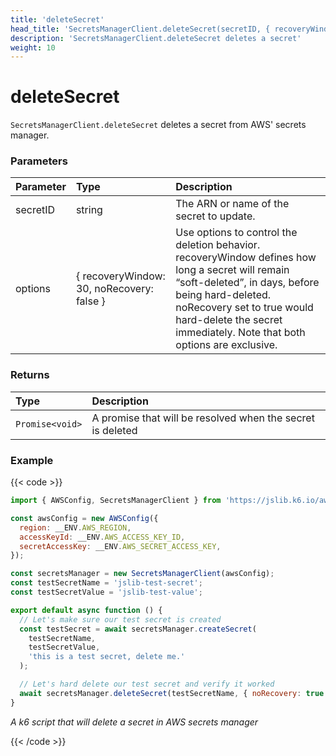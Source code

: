 ```yaml
---
title: 'deleteSecret'
head_title: 'SecretsManagerClient.deleteSecret(secretID, { recoveryWindow: 30, noRecovery: false}})'
description: 'SecretsManagerClient.deleteSecret deletes a secret'
weight: 10
---
```


# deleteSecret

`SecretsManagerClient.deleteSecret` deletes a secret from AWS' secrets manager.

### Parameters

| Parameter | Type                                      | Description                                                                                                                                                                                                                                                   |
| :-------- | :---------------------------------------- | :------------------------------------------------------------------------------------------------------------------------------------------------------------------------------------------------------------------------------------------------------------ |
| secretID  | string                                    | The ARN or name of the secret to update.                                                                                                                                                                                                                      |
| options   | { recoveryWindow: 30, noRecovery: false } | Use options to control the deletion behavior. recoveryWindow defines how long a secret will remain “soft-deleted”, in days, before being hard-deleted. noRecovery set to true would hard-delete the secret immediately. Note that both options are exclusive. |

### Returns

| Type            | Description                                                |
| :-------------- | :--------------------------------------------------------- |
| `Promise<void>` | A promise that will be resolved when the secret is deleted |

### Example

{{< code >}}

```javascript
import { AWSConfig, SecretsManagerClient } from 'https://jslib.k6.io/aws/0.12.3/secrets-manager.js';

const awsConfig = new AWSConfig({
  region: __ENV.AWS_REGION,
  accessKeyId: __ENV.AWS_ACCESS_KEY_ID,
  secretAccessKey: __ENV.AWS_SECRET_ACCESS_KEY,
});

const secretsManager = new SecretsManagerClient(awsConfig);
const testSecretName = 'jslib-test-secret';
const testSecretValue = 'jslib-test-value';

export default async function () {
  // Let's make sure our test secret is created
  const testSecret = await secretsManager.createSecret(
    testSecretName,
    testSecretValue,
    'this is a test secret, delete me.'
  );

  // Let's hard delete our test secret and verify it worked
  await secretsManager.deleteSecret(testSecretName, { noRecovery: true });
}
```

_A k6 script that will delete a secret in AWS secrets manager_

{{< /code >}}
